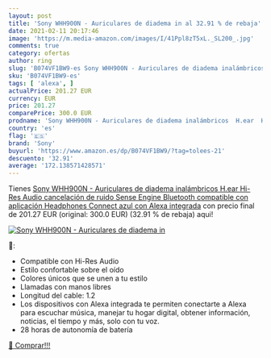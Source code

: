 ```yaml
---
layout: post
title: 'Sony WHH900N - Auriculares de diadema in al 32.91 % de rebaja'
date: 2021-02-11 20:17:46
image: 'https://m.media-amazon.com/images/I/41Ppl8zT5xL._SL200_.jpg'
comments: true
category: ofertas
author: ring
slug: 'B074VF1BW9-es Sony WHH900N - Auriculares de diadema inalámbricos H.ear...'
sku: 'B074VF1BW9-es'
tags: [ 'alexa', ]
actualPrice: 201.27 EUR
currency: EUR
price: 201.27
comparePrice: 300.0 EUR
prodname: 'Sony WHH900N - Auriculares de diadema inalámbricos  H.ear  Hi-Res Audio  cancelación de ruido  Sense Engine  Bluetooth  compatible con aplicación Headphones Connect  azul  con Alexa integrada'
country: 'es'
flag: '🇪🇸'
brand: 'Sony'
buyurl: 'https://www.amazon.es/dp/B074VF1BW9/?tag=tolees-21'
descuento: '32.91'
average: '172.138571428571'
---
```


Tienes [Sony WHH900N - Auriculares de diadema inalámbricos  H.ear  Hi-Res Audio  cancelación de ruido  Sense Engine  Bluetooth  compatible con aplicación Headphones Connect  azul  con Alexa integrada](https://www.amazon.es/dp/B074VF1BW9/?tag=tolees-21) con precio final de  201.27 EUR (original: 300.0 EUR) (32.91 %  de rebaja) aqui!

[![Sony WHH900N - Auriculares de diadema in](https://m.media-amazon.com/images/I/41Ppl8zT5xL._SL200_.jpg)](https://www.amazon.es/dp/B074VF1BW9/?tag=tolees-21)

🔎:

- Compatible con Hi-Res Audio
- Estilo confortable sobre el oído
- Colores únicos que se unen a tu estilo
- Llamadas con manos libres
- Longitud del cable: 1.2
- Los dispositivos con Alexa integrada te permiten conectarte a Alexa para escuchar música, manejar tu hogar digital, obtener información, noticias, el tiempo y más, solo con tu voz.
- 28 horas de autonomía de batería

[🛒 Comprar!!!](https://www.amazon.es/dp/B074VF1BW9/?tag=tolees-21)
